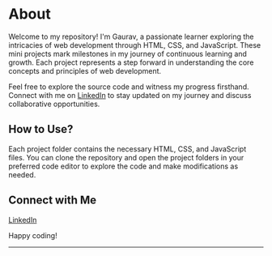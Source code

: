# About

Welcome to my repository! I'm Gaurav, a passionate learner exploring the intricacies of web development through HTML, CSS, and JavaScript. These mini projects mark milestones in my journey of continuous learning and growth. Each project represents a step forward in understanding the core concepts and principles of web development.

Feel free to explore the source code and witness my progress firsthand. Connect with me on [LinkedIn](https://www.linkedin.com/in/gaurav-fate) to stay updated on my journey and discuss collaborative opportunities.

## How to Use?

Each project folder contains the necessary HTML, CSS, and JavaScript files. You can clone the repository and open the project folders in your preferred code editor to explore the code and make modifications as needed.


## Connect with Me
[LinkedIn](https://www.linkedin.com/in/gaurav-fate)

Happy coding!

--- 

